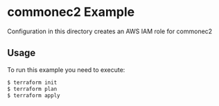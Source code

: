 # commonec2 Example
Configuration in this directory creates an AWS IAM role for commonec2

## Usage
To run this example you need to execute:

```bash
$ terraform init
$ terraform plan
$ terraform apply
```